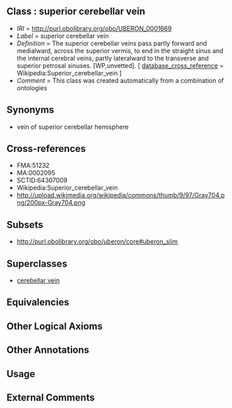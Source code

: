 
## Class : superior cerebellar vein

 * *IRI* = http://purl.obolibrary.org/obo/UBERON_0001669
 * *Label* = superior cerebellar vein
 * *Definition* = The superior cerebellar veins pass partly forward and medialward, across the superior vermis, to end in the straight sinus and the internal cerebral veins, partly lateralward to the transverse and superior petrosal sinuses. [WP,unvetted]. [ [database_cross_reference](../../ef/oboInOwl#hasDbXref.md) = Wikipedia:Superior_cerebellar_vein ]
 * *Comment* = This class was created automatically from a combination of ontologies

## Synonyms

 * vein of superior cerebellar hemisphere

## Cross-references

 * FMA:51232
 * MA:0002095
 * SCTID:64307009
 * Wikipedia:Superior_cerebellar_vein
 * http://upload.wikimedia.org/wikipedia/commons/thumb/9/97/Gray704.png/200px-Gray704.png

## Subsets

 * http://purl.obolibrary.org/obo/uberon/core#uberon_slim

## Superclasses

 * [cerebellar vein](../../UBERON/68/UBERON_0001668.md)

## Equivalencies


## Other Logical Axioms


## Other Annotations


## Usage


## External Comments

